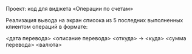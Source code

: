 Проект: код для виджета «Операции по счетам»

Реализация вывода на экран списока из 5 последних выполненных клиентом операций в формате:

<дата перевода> <описание перевода>
<откуда> -> <куда>
<сумма перевода> <валюта>
